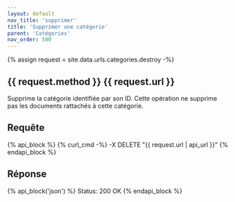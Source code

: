 ```yaml
---
layout: default
nav_title: 'supprimer'
title: 'Supprimer une catégorie'
parent: 'Catégories'
nav_order: 500
---
```

{% assign request = site.data.urls.categories.destroy -%}
## {{ request.method }} {{ request.url }}

Supprime la catégorie identifiée par son ID. Cette opération ne supprime pas les documents rattachés à cette catégorie.

## Requête

{% api_block %}
{% curl_cmd -%}
-X DELETE "{{ request.url | api_url }}"
{% endapi_block %}

## Réponse

{% api_block('json') %}
Status: 200 OK
{% endapi_block %}
